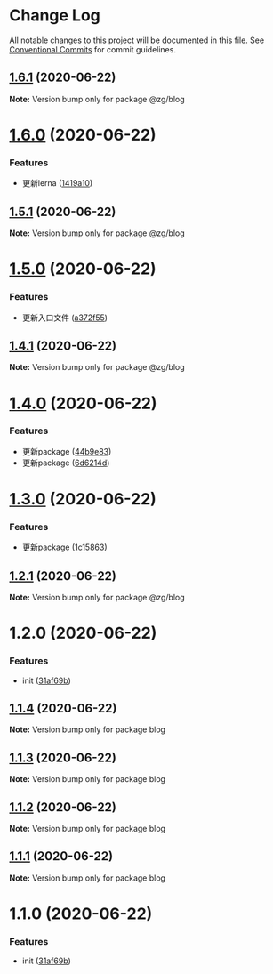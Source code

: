 # Change Log

All notable changes to this project will be documented in this file.
See [Conventional Commits](https://conventionalcommits.org) for commit guidelines.

## [1.6.1](https://github.com/KingGanZeng/learn-lerna/compare/@zg/blog@1.6.0...@zg/blog@1.6.1) (2020-06-22)

**Note:** Version bump only for package @zg/blog





# [1.6.0](https://github.com/KingGanZeng/learn-lerna/compare/@zg/blog@1.5.1...@zg/blog@1.6.0) (2020-06-22)


### Features

* 更新lerna ([1419a10](https://github.com/KingGanZeng/learn-lerna/commit/1419a106e9a5f53eca3049e39585578c37cd4210))





## [1.5.1](https://github.com/KingGanZeng/learn-lerna/compare/@zg/blog@1.5.0...@zg/blog@1.5.1) (2020-06-22)

**Note:** Version bump only for package @zg/blog





# [1.5.0](https://github.com/KingGanZeng/learn-lerna/compare/@zg/blog@1.4.1...@zg/blog@1.5.0) (2020-06-22)


### Features

* 更新入口文件 ([a372f55](https://github.com/KingGanZeng/learn-lerna/commit/a372f551f250dbc790cbbab8405e9e259fe4d53d))





## [1.4.1](https://github.com/KingGanZeng/learn-lerna/compare/@zg/blog@1.4.0...@zg/blog@1.4.1) (2020-06-22)

**Note:** Version bump only for package @zg/blog





# [1.4.0](https://github.com/KingGanZeng/learn-lerna/compare/@zg/blog@1.3.0...@zg/blog@1.4.0) (2020-06-22)


### Features

* 更新package ([44b9e83](https://github.com/KingGanZeng/learn-lerna/commit/44b9e83e0cba05b1948b35911e1a16c4b0706fee))
* 更新package ([6d6214d](https://github.com/KingGanZeng/learn-lerna/commit/6d6214d585554eed4416986dc471f113ad69de13))





# [1.3.0](https://github.com/KingGanZeng/learn-lerna/compare/@zg/blog@1.2.1...@zg/blog@1.3.0) (2020-06-22)


### Features

* 更新package ([1c15863](https://github.com/KingGanZeng/learn-lerna/commit/1c15863bd8f0ecc447506a4f8ba63d93e1517139))





## [1.2.1](https://github.com/KingGanZeng/learn-lerna/compare/@zg/blog@1.2.0...@zg/blog@1.2.1) (2020-06-22)

**Note:** Version bump only for package @zg/blog





# 1.2.0 (2020-06-22)


### Features

* init ([31af69b](https://github.com/KingGanZeng/learn-lerna/commit/31af69b3efd65b460f761db560d49c55388fc10a))





## [1.1.4](https://github.com/KingGanZeng/learn-lerna/compare/blog@1.1.3...blog@1.1.4) (2020-06-22)

**Note:** Version bump only for package blog





## [1.1.3](https://github.com/KingGanZeng/learn-lerna/compare/blog@1.1.2...blog@1.1.3) (2020-06-22)

**Note:** Version bump only for package blog





## [1.1.2](https://github.com/KingGanZeng/learn-lerna/compare/blog@1.1.1...blog@1.1.2) (2020-06-22)

**Note:** Version bump only for package blog





## [1.1.1](https://github.com/KingGanZeng/learn-lerna/compare/blog@1.1.0...blog@1.1.1) (2020-06-22)

**Note:** Version bump only for package blog





# 1.1.0 (2020-06-22)


### Features

* init ([31af69b](https://github.com/KingGanZeng/learn-lerna/commit/31af69b3efd65b460f761db560d49c55388fc10a))
